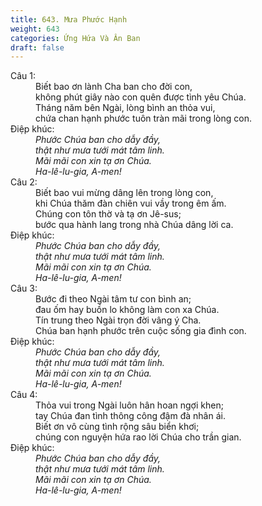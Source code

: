 ```yaml
---
title: 643. Mưa Phước Hạnh
weight: 643
categories: Ứng Hứa Và Ân Ban
draft: false
---
```

<dl><dt>Câu 1:</dt><dd data-verse="1">Biết bao ơn lành Cha ban cho đời con, <br/>không phút giây nào con quên được tình yêu Chúa. <br/>Tháng năm bên Ngài, lòng bình an thỏa vui, <br/>chứa chan hạnh phước tuôn tràn mãi trong lòng con. </dd><dt>Điệp khúc:</dt><dd data-chorus="1"><em>Phước Chúa ban cho dẫy đầy, <br/>thật như mưa tưới mát tâm linh. <br/>Mãi mãi con xin tạ ơn Chúa. <br/>Ha-lê-lu-gia, A-men! </em></dd><dt>Câu 2:</dt><dd data-verse="2">Biết bao vui mừng dâng lên trong lòng con, <br/>khi Chúa thăm đàn chiên vui vầy trong êm ấm. <br/>Chúng con tôn thờ và tạ ơn Jê-sus; <br/>bước qua hành lang trong nhà Chúa dâng lời ca. </dd><dt>Điệp khúc:</dt><dd data-chorus="1"><em>Phước Chúa ban cho dẫy đầy, <br/>thật như mưa tưới mát tâm linh. <br/>Mãi mãi con xin tạ ơn Chúa. <br/>Ha-lê-lu-gia, A-men! </em></dd><dt>Câu 3:</dt><dd data-verse="3">Bước đi theo Ngài tâm tư con bình an; <br/>đau ốm hay buồn lo không làm con xa Chúa. <br/>Tín trung theo Ngài trọn đời vâng ý Cha. <br/>Chúa ban hạnh phước trên cuộc sống gia đình con. </dd><dt>Điệp khúc:</dt><dd data-chorus="1"><em>Phước Chúa ban cho dẫy đầy, <br/>thật như mưa tưới mát tâm linh. <br/>Mãi mãi con xin tạ ơn Chúa. <br/>Ha-lê-lu-gia, A-men! </em></dd><dt>Câu 4:</dt><dd data-verse="4">Thỏa vui trong Ngài luôn hân hoan ngợi khen; <br/>tay Chúa đan tình thông công đậm đà nhân ái. <br/>Biết ơn vô cùng tình rộng sâu biển khơi; <br/>chúng con nguyện hứa rao lời Chúa cho trần gian. </dd><dt>Điệp khúc:</dt><dd data-chorus="1"><em>Phước Chúa ban cho dẫy đầy, <br/>thật như mưa tưới mát tâm linh. <br/>Mãi mãi con xin tạ ơn Chúa. <br/>Ha-lê-lu-gia, A-men! </em></dd></dl>